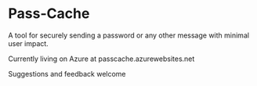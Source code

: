 Pass-Cache
===============================

A tool for securely sending a password or any other message with minimal user impact.

Currently living on Azure at passcache.azurewebsites.net

Suggestions and feedback welcome